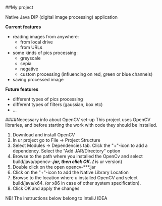 ##My project

Native Java DIP (digital image processing) application

**Current features**

- reading images from anywhere:
    - from local drive
    - from URLs
- some kinds of pics processing:
    - greyscale
    - sepia
    - negative
    - custom processing (influencing on red, green or blue channels)
- saving processed image

**Future features**

- different types of pics processing
- different types of filters (gaussian, box etc)
- ...

####Necessary info about OpenCV set-up 
This project uses OpenCV libraries, and before starting the work with code they
should be installed. 
1. Download and install OpenCV
2. In ur project go to File -> Project Structure
3. Select Modules -> Dependencies tab. Click the "+"-icon
to add a dependency. Select the "Add JAR/Directory" option
4. Browse to the path where you installed the OpenCv and select
build/java/opencv-***.jar, then click OK. (*** is ur version)
5. Double click on the open opencv-***.jar
6. Click on the "+"-icon to add the Native Library Location
7. Browse to the location where u installed OpenCV and 
select build/java/x64. (or x86 in case of other system specification). 
8. Click OK and apply the changes

NB! The instructions below belong to InteliJ IDEA 
